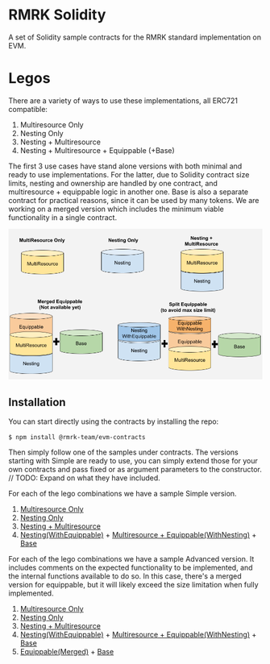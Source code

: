 # RMRK Solidity

A set of Solidity sample contracts for the RMRK standard implementation on EVM.

# Legos
There are a variety of ways to use these implementations, all ERC721 compatible:
1. Multiresource Only
1. Nesting Only
1. Nesting + Multiresource
1. Nesting + Multiresource + Equippable (+Base) 

The first 3 use cases have stand alone versions with both minimal and ready to use implementations. 
For the latter, due to Solidity contract size limits, nesting and ownership are handled by one contract, and multiresource + equippable logic in another one. Base is also a separate contract for practical reasons, since it can be used by many tokens. We are working on a merged version which includes the minimum viable functionality in a single contract.

![image Legos](./RMRKLegos.png)


## Installation

You can start directly using the contracts by installing the repo:
```
$ npm install @rmrk-team/evm-contracts
```

Then simply follow one of the samples under contracts. The versions starting with Simple are ready to use, you can simply extend those for your own contracts and pass fixed or as argument parameters to the constructor. 
// TODO: Expand on what they have included.

For each of the lego combinations we have a sample Simple version.
1. [Multiresource Only](https://github.com/rmrk-team/evm-sample-contracts/blob/master/contracts/SimpleMultiResource.sol)
1. [Nesting Only](https://github.com/rmrk-team/evm-sample-contracts/blob/master/contracts/SimpleNesting.sol)
1. [Nesting + Multiresource](https://github.com/rmrk-team/evm-sample-contracts/blob/master/contracts/SimpleNestingMultiResource.sol)
1. [Nesting(WithEquippable)](https://github.com/rmrk-team/evm-sample-contracts/blob/master/contracts/SimpleNestingWithEquippable.sol) + [Multiresource + Equippable(WithNesting)](https://github.com/rmrk-team/evm-sample-contracts/blob/master/contracts/SimpleEquippableWithNesting.sol) + [Base](https://github.com/rmrk-team/evm-sample-contracts/blob/master/contracts/SimpleBase.sol)

For each of the lego combinations we have a sample Advanced version. It includes comments on the expected functionality to be implemented, and the internal functions available to do so. In this case, there's a merged version for equippable, but it will likely exceed the size limitation when fully implemented.
1. [Multiresource Only](https://github.com/rmrk-team/evm-sample-contracts/blob/master/contracts/AdvancedMultiResource.sol)
1. [Nesting Only](https://github.com/rmrk-team/evm-sample-contracts/blob/master/contracts/AdvancedNesting.sol)
1. [Nesting + Multiresource](https://github.com/rmrk-team/evm-sample-contracts/blob/master/contracts/AdvancedNestingMultiResource.sol)
1. [Nesting(WithEquippable)](https://github.com/rmrk-team/evm-sample-contracts/blob/master/contracts/AdvancedNestingWithEquippable.sol) + [Multiresource + Equippable(WithNesting)](https://github.com/rmrk-team/evm-sample-contracts/blob/master/contracts/AdvancedEquippableWithNesting.sol) + [Base](https://github.com/rmrk-team/evm-sample-contracts/blob/master/contracts/AdvancedBase.sol)
1. [Equippable(Merged)](https://github.com/rmrk-team/evm-sample-contracts/blob/master/contracts/AdvancedEquippable.sol) + [Base](https://github.com/rmrk-team/evm-sample-contracts/blob/master/contracts/AdvancedBase.sol)
